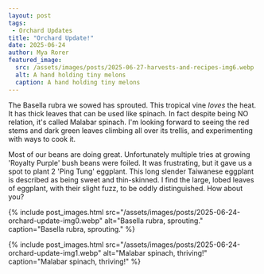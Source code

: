 ```yaml
---
layout: post
tags: 
 - Orchard Updates
title: "Orchard Update!"
date: 2025-06-24
author: Mya Rorer
featured_image: 
  src: /assets/images/posts/2025-06-27-harvests-and-recipes-img6.webp
  alt: A hand holding tiny melons
  caption: A hand holding tiny melons
---
```


The Basella rubra we sowed has sprouted. This tropical vine *loves* the heat. It has thick leaves that can be used like spinach. In fact despite being NO relation, it's called Malabar spinach. I'm looking forward to seeing the red stems and dark green leaves climbing all over its trellis, and experimenting with ways to cook it. 

Most of our beans are doing great. Unfortunately multiple tries at growing 'Royalty Purple' bush beans were foiled. It was frustrating, but it gave us a spot to plant 2 'Ping Tung' eggplant. This long slender Taiwanese eggplant is described as being sweet and thin-skinned. I find the large, lobed leaves of eggplant, with their slight fuzz, to be oddly distinguished. How about you?

{% include post_images.html src="/assets/images/posts/2025-06-24-orchard-update-img0.webp" alt="Basella rubra, sprouting." caption="Basella rubra, sprouting." %}

{% include post_images.html src="/assets/images/posts/2025-06-24-orchard-update-img1.webp" alt="Malabar spinach, thriving!" caption="Malabar spinach, thriving!" %}